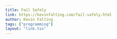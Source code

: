 ```yaml
---
title: Fail Safely
link: https://kevinfalting.com/fail-safely.html
author: Kevin Falting
tags: ["programming"]
layout: "link.tsx"
---
```

